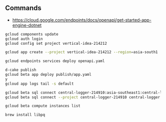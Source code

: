 ## Commands

- https://cloud.google.com/endpoints/docs/openapi/get-started-app-engine-dotnet

```bash
gcloud components update
gcloud auth login
gcloud config set project vertical-idea-214212

gcloud app create --project vertical-idea-214212 --region=asia-south1

gcloud endpoints services deploy openapi.yaml

```

```bash
d-cake publish
gcloud beta app deploy publish/app.yaml
y
gcloud app logs tail -s default
```

```bash
gcloud beta sql connect central-logger-214910:asia-southeast1:central-logger -u postgres
gcloud beta sql connect --project central-logger-214910 central-logger -u postgres

gcloud beta compute instances list

brew install libpq
```